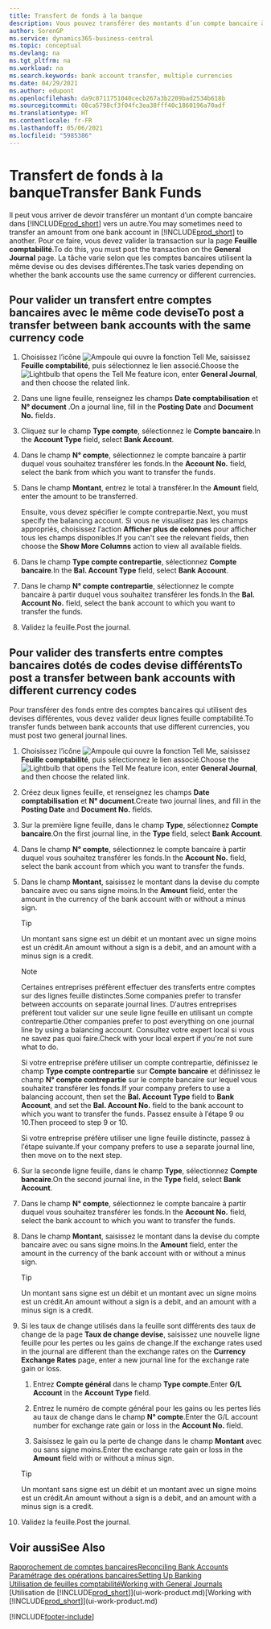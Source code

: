 ```yaml
---
title: Transfert de fonds à la banque
description: Vous pouvez transférer des montants d’un compte bancaire à un autre, y compris dans différentes devises, en validant la transaction dans la feuille comptabilité.
author: SorenGP
ms.service: dynamics365-business-central
ms.topic: conceptual
ms.devlang: na
ms.tgt_pltfrm: na
ms.workload: na
ms.search.keywords: bank account transfer, multiple currencies
ms.date: 04/29/2021
ms.author: edupont
ms.openlocfilehash: da9c8711751040cecb267a3b2209bad2534b618b
ms.sourcegitcommit: 08ca5798cf3f04fc3ea38fff40c1860196a70adf
ms.translationtype: HT
ms.contentlocale: fr-FR
ms.lasthandoff: 05/06/2021
ms.locfileid: "5985386"
---
```

# <a name="transfer-bank-funds"></a><span data-ttu-id="3994a-103">Transfert de fonds à la banque</span><span class="sxs-lookup"><span data-stu-id="3994a-103">Transfer Bank Funds</span></span>

<span data-ttu-id="3994a-104">Il peut vous arriver de devoir transférer un montant d’un compte bancaire dans [!INCLUDE[prod_short](includes/prod_short.md)] vers un autre.</span><span class="sxs-lookup"><span data-stu-id="3994a-104">You may sometimes need to transfer an amount from one bank account in [!INCLUDE[prod_short](includes/prod_short.md)] to another.</span></span> <span data-ttu-id="3994a-105">Pour ce faire, vous devez valider la transaction sur la page **Feuille comptabilité**.</span><span class="sxs-lookup"><span data-stu-id="3994a-105">To do this, you must post the transaction on the **General Journal** page.</span></span> <span data-ttu-id="3994a-106">La tâche varie selon que les comptes bancaires utilisent la même devise ou des devises différentes.</span><span class="sxs-lookup"><span data-stu-id="3994a-106">The task varies depending on whether the bank accounts use the same currency or different currencies.</span></span>

## <a name="to-post-a-transfer-between-bank-accounts-with-the-same-currency-code"></a><span data-ttu-id="3994a-107">Pour valider un transfert entre comptes bancaires avec le même code devise</span><span class="sxs-lookup"><span data-stu-id="3994a-107">To post a transfer between bank accounts with the same currency code</span></span>

1. <span data-ttu-id="3994a-108">Choisissez l’icône ![Ampoule qui ouvre la fonction Tell Me](media/ui-search/search_small.png "Dites-moi ce que vous voulez faire"), saisissez **Feuille comptabilité**, puis sélectionnez le lien associé.</span><span class="sxs-lookup"><span data-stu-id="3994a-108">Choose the ![Lightbulb that opens the Tell Me feature](media/ui-search/search_small.png "Tell me what you want to do") icon, enter **General Journal**, and then choose the related link.</span></span>
2. <span data-ttu-id="3994a-109">Dans une ligne feuille, renseignez les champs **Date comptabilisation** et **N° document** .</span><span class="sxs-lookup"><span data-stu-id="3994a-109">On a journal line, fill in the **Posting Date** and **Document No.** fields.</span></span>
3. <span data-ttu-id="3994a-110">Cliquez sur le champ **Type compte**, sélectionnez le **Compte bancaire**.</span><span class="sxs-lookup"><span data-stu-id="3994a-110">In the **Account Type** field, select **Bank Account**.</span></span>
4. <span data-ttu-id="3994a-111">Dans le champ **N° compte**, sélectionnez le compte bancaire à partir duquel vous souhaitez transférer les fonds.</span><span class="sxs-lookup"><span data-stu-id="3994a-111">In the **Account No.** field, select the bank from which you want to transfer the funds.</span></span>
5. <span data-ttu-id="3994a-112">Dans le champ **Montant**, entrez le total à transférer.</span><span class="sxs-lookup"><span data-stu-id="3994a-112">In the **Amount** field, enter the amount to be transferred.</span></span>

    <span data-ttu-id="3994a-113">Ensuite, vous devez spécifier le compte contrepartie.</span><span class="sxs-lookup"><span data-stu-id="3994a-113">Next, you must specify the balancing account.</span></span> <span data-ttu-id="3994a-114">Si vous ne visualisez pas les champs appropriés, choisissez l′action **Afficher plus de colonnes** pour afficher tous les champs disponibles.</span><span class="sxs-lookup"><span data-stu-id="3994a-114">If you can't see the relevant fields, then choose the **Show More Columns** action to view all available fields.</span></span>
6. <span data-ttu-id="3994a-115">Dans le champ **Type compte contrepartie**, sélectionnez **Compte bancaire**.</span><span class="sxs-lookup"><span data-stu-id="3994a-115">In the **Bal. Account Type** field, select **Bank Account**.</span></span>
7. <span data-ttu-id="3994a-116">Dans le champ **N° compte contrepartie**, sélectionnez le compte bancaire à partir duquel vous souhaitez transférer les fonds.</span><span class="sxs-lookup"><span data-stu-id="3994a-116">In the **Bal. Account No.** field, select the bank account to which you want to transfer the funds.</span></span>
8. <span data-ttu-id="3994a-117">Validez la feuille.</span><span class="sxs-lookup"><span data-stu-id="3994a-117">Post the journal.</span></span>

## <a name="to-post-a-transfer-between-bank-accounts-with-different-currency-codes"></a><span data-ttu-id="3994a-118">Pour valider des transferts entre comptes bancaires dotés de codes devise différents</span><span class="sxs-lookup"><span data-stu-id="3994a-118">To post a transfer between bank accounts with different currency codes</span></span>

<span data-ttu-id="3994a-119">Pour transférer des fonds entre des comptes bancaires qui utilisent des devises différentes, vous devez valider deux lignes feuille comptabilité.</span><span class="sxs-lookup"><span data-stu-id="3994a-119">To transfer funds between bank accounts that use different currencies, you must post two general journal lines.</span></span>

1. <span data-ttu-id="3994a-120">Choisissez l’icône ![Ampoule qui ouvre la fonction Tell Me](media/ui-search/search_small.png "Dites-moi ce que vous voulez faire"), saisissez **Feuille comptabilité**, puis sélectionnez le lien associé.</span><span class="sxs-lookup"><span data-stu-id="3994a-120">Choose the ![Lightbulb that opens the Tell Me feature](media/ui-search/search_small.png "Tell me what you want to do") icon, enter **General Journal**, and then choose the related link.</span></span>
2. <span data-ttu-id="3994a-121">Créez deux lignes feuille, et renseignez les champs **Date comptabilisation** et **N° document**.</span><span class="sxs-lookup"><span data-stu-id="3994a-121">Create two journal lines, and fill in the **Posting Date** and **Document No.** fields.</span></span>
3. <span data-ttu-id="3994a-122">Sur la première ligne feuille, dans le champ **Type**, sélectionnez **Compte bancaire**.</span><span class="sxs-lookup"><span data-stu-id="3994a-122">On the first journal line, in the **Type** field, select **Bank Account**.</span></span>
4. <span data-ttu-id="3994a-123">Dans le champ **N° compte**, sélectionnez le compte bancaire à partir duquel vous souhaitez transférer les fonds.</span><span class="sxs-lookup"><span data-stu-id="3994a-123">In the **Account No.** field, select the bank account from which you want to transfer the funds.</span></span>
5. <span data-ttu-id="3994a-124">Dans le champ **Montant**, saisissez le montant dans la devise du compte bancaire avec ou sans signe moins.</span><span class="sxs-lookup"><span data-stu-id="3994a-124">In the **Amount** field, enter the amount in the currency of the bank account with or without a minus sign.</span></span>

    > [!TIP]
    > <span data-ttu-id="3994a-125">Un montant sans signe est un débit et un montant avec un signe moins est un crédit.</span><span class="sxs-lookup"><span data-stu-id="3994a-125">An amount without a sign is a debit, and an amount with a minus sign is a credit.</span></span>

    > [!NOTE]
    > <span data-ttu-id="3994a-126">Certaines entreprises préfèrent effectuer des transferts entre comptes sur des lignes feuille distinctes.</span><span class="sxs-lookup"><span data-stu-id="3994a-126">Some companies prefer to transfer between accounts on separate journal lines.</span></span> <span data-ttu-id="3994a-127">D′autres entreprises préfèrent tout valider sur une seule ligne feuille en utilisant un compte contrepartie.</span><span class="sxs-lookup"><span data-stu-id="3994a-127">Other companies prefer to post everything on one journal line by using a balancing account.</span></span> <span data-ttu-id="3994a-128">Consultez votre expert local si vous ne savez pas quoi faire.</span><span class="sxs-lookup"><span data-stu-id="3994a-128">Check with your local expert if you're not sure what to do.</span></span>
    >
    > <span data-ttu-id="3994a-129">Si votre entreprise préfère utiliser un compte contrepartie, définissez le champ **Type compte contrepartie** sur **Compte bancaire** et définissez le champ **N° compte contrepartie** sur le compte bancaire sur lequel vous souhaitez transférer les fonds.</span><span class="sxs-lookup"><span data-stu-id="3994a-129">If your company prefers to use a balancing account, then set the **Bal. Account Type** field to **Bank Account**, and set the **Bal. Account No.** field to the bank account to which you want to transfer the funds.</span></span> <span data-ttu-id="3994a-130">Passez ensuite à l′étape 9 ou 10.</span><span class="sxs-lookup"><span data-stu-id="3994a-130">Then proceed to step 9 or 10.</span></span>
    >
    > <span data-ttu-id="3994a-131">Si votre entreprise préfère utiliser une ligne feuille distincte, passez à l′étape suivante.</span><span class="sxs-lookup"><span data-stu-id="3994a-131">If your company prefers to use a separate journal line, then move on to the next step.</span></span>
6. <span data-ttu-id="3994a-132">Sur la seconde ligne feuille, dans le champ **Type**, sélectionnez **Compte bancaire**.</span><span class="sxs-lookup"><span data-stu-id="3994a-132">On the second journal line, in the **Type** field, select **Bank Account**.</span></span>
7. <span data-ttu-id="3994a-133">Dans le champ **N° compte**, sélectionnez le compte bancaire à partir duquel vous souhaitez transférer les fonds.</span><span class="sxs-lookup"><span data-stu-id="3994a-133">In the **Account No.** field, select the bank account to which you want to transfer the funds.</span></span>
8. <span data-ttu-id="3994a-134">Dans le champ **Montant**, saisissez le montant dans la devise du compte bancaire avec ou sans signe moins.</span><span class="sxs-lookup"><span data-stu-id="3994a-134">In the **Amount** field, enter the amount in the currency of the bank account with or without a minus sign.</span></span>

    > [!TIP]
    > <span data-ttu-id="3994a-135">Un montant sans signe est un débit et un montant avec un signe moins est un crédit.</span><span class="sxs-lookup"><span data-stu-id="3994a-135">An amount without a sign is a debit, and an amount with a minus sign is a credit.</span></span>
9. <span data-ttu-id="3994a-136">Si les taux de change utilisés dans la feuille sont différents des taux de change de la page **Taux de change devise**, saisissez une nouvelle ligne feuille pour les pertes ou les gains de change.</span><span class="sxs-lookup"><span data-stu-id="3994a-136">If the exchange rates used in the journal are different than the exchange rates on the **Currency Exchange Rates** page, enter a new journal line for the exchange rate gain or loss.</span></span>  

    1. <span data-ttu-id="3994a-137">Entrez **Compte général** dans le champ **Type compte**.</span><span class="sxs-lookup"><span data-stu-id="3994a-137">Enter **G/L Account** in the **Account Type** field.</span></span>  

    2. <span data-ttu-id="3994a-138">Entrez le numéro de compte général pour les gains ou les pertes liés au taux de change dans le champ **N° compte**.</span><span class="sxs-lookup"><span data-stu-id="3994a-138">Enter the G/L account number for exchange rate gain or loss in the **Account No.** field.</span></span>  

    3. <span data-ttu-id="3994a-139">Saisissez le gain ou la perte de change dans le champ **Montant** avec ou sans signe moins.</span><span class="sxs-lookup"><span data-stu-id="3994a-139">Enter the exchange rate gain or loss in the **Amount** field with or without a minus sign.</span></span>

    > [!TIP]
    > <span data-ttu-id="3994a-140">Un montant sans signe est un débit et un montant avec un signe moins est un crédit.</span><span class="sxs-lookup"><span data-stu-id="3994a-140">An amount without a sign is a debit, and an amount with a minus sign is a credit.</span></span>
10. <span data-ttu-id="3994a-141">Validez la feuille.</span><span class="sxs-lookup"><span data-stu-id="3994a-141">Post the journal.</span></span>

## <a name="see-also"></a><span data-ttu-id="3994a-142">Voir aussi</span><span class="sxs-lookup"><span data-stu-id="3994a-142">See Also</span></span>

[<span data-ttu-id="3994a-143">Rapprochement de comptes bancaires</span><span class="sxs-lookup"><span data-stu-id="3994a-143">Reconciling Bank Accounts</span></span>](bank-manage-bank-accounts.md)  
[<span data-ttu-id="3994a-144">Paramétrage des opérations bancaires</span><span class="sxs-lookup"><span data-stu-id="3994a-144">Setting Up Banking</span></span>](bank-setup-banking.md)  
[<span data-ttu-id="3994a-145">Utilisation de feuilles comptabilité</span><span class="sxs-lookup"><span data-stu-id="3994a-145">Working with General Journals</span></span>](ui-work-general-journals.md)  
<span data-ttu-id="3994a-146">[Utilisation de [!INCLUDE[prod_short](includes/prod_short.md)]](ui-work-product.md)</span><span class="sxs-lookup"><span data-stu-id="3994a-146">[Working with [!INCLUDE[prod_short](includes/prod_short.md)]](ui-work-product.md)</span></span>


[!INCLUDE[footer-include](includes/footer-banner.md)]